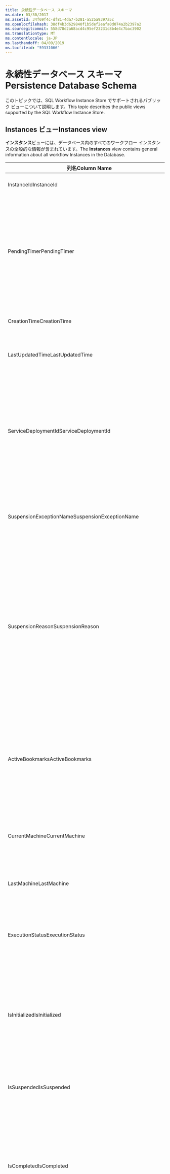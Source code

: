 ```yaml
---
title: 永続性データベース スキーマ
ms.date: 03/30/2017
ms.assetid: 34f69f4c-df81-4da7-b281-a525a9397a5c
ms.openlocfilehash: 38df4b3d629840f1b5def2eafa0d074a2b2397a2
ms.sourcegitcommit: 558d78d2a68acd4c95ef23231c8b4e4c7bac3902
ms.translationtype: MT
ms.contentlocale: ja-JP
ms.lasthandoff: 04/09/2019
ms.locfileid: "59331066"
---
```

# <a name="persistence-database-schema"></a><span data-ttu-id="f451f-102">永続性データベース スキーマ</span><span class="sxs-lookup"><span data-stu-id="f451f-102">Persistence Database Schema</span></span>
<span data-ttu-id="f451f-103">このトピックでは、SQL Workflow Instance Store でサポートされるパブリック ビューについて説明します。</span><span class="sxs-lookup"><span data-stu-id="f451f-103">This topic describes the public views supported by the SQL Workflow Instance Store.</span></span>  
  
## <a name="instances-view"></a><span data-ttu-id="f451f-104">Instances ビュー</span><span class="sxs-lookup"><span data-stu-id="f451f-104">Instances view</span></span>  
 <span data-ttu-id="f451f-105">**インスタンス**ビューには、データベース内のすべてのワークフロー インスタンスの全般的な情報が含まれています。</span><span class="sxs-lookup"><span data-stu-id="f451f-105">The **Instances** view contains general information about all workflow Instances in the Database.</span></span>  
  
|<span data-ttu-id="f451f-106">列名</span><span class="sxs-lookup"><span data-stu-id="f451f-106">Column Name</span></span>|<span data-ttu-id="f451f-107">列の型</span><span class="sxs-lookup"><span data-stu-id="f451f-107">Column Type</span></span>|<span data-ttu-id="f451f-108">説明</span><span class="sxs-lookup"><span data-stu-id="f451f-108">Description</span></span>|  
|-----------------|-----------------|-----------------|  
|<span data-ttu-id="f451f-109">InstanceId</span><span class="sxs-lookup"><span data-stu-id="f451f-109">InstanceId</span></span>|<span data-ttu-id="f451f-110">UniqueIdentifier</span><span class="sxs-lookup"><span data-stu-id="f451f-110">UniqueIdentifier</span></span>|<span data-ttu-id="f451f-111">ワークフロー インスタンスの ID。</span><span class="sxs-lookup"><span data-stu-id="f451f-111">The ID of a workflow instance.</span></span>|  
|<span data-ttu-id="f451f-112">PendingTimer</span><span class="sxs-lookup"><span data-stu-id="f451f-112">PendingTimer</span></span>|<span data-ttu-id="f451f-113">DateTime</span><span class="sxs-lookup"><span data-stu-id="f451f-113">DateTime</span></span>|<span data-ttu-id="f451f-114">ワークフローが Delay アクティビティでブロックされていて、タイマーが時間切れになってから再開されることを示します。</span><span class="sxs-lookup"><span data-stu-id="f451f-114">Indicates that the workflow is blocked on a Delay activity and will be resumed after the timer expires.</span></span> <span data-ttu-id="f451f-115">タイマーが時間切れになるまで待機するようにワークフローがブロックされていない場合は null になります。</span><span class="sxs-lookup"><span data-stu-id="f451f-115">This value can be null if the workflow is not blocked waiting on a timer to expire.</span></span>|  
|<span data-ttu-id="f451f-116">CreationTime</span><span class="sxs-lookup"><span data-stu-id="f451f-116">CreationTime</span></span>|<span data-ttu-id="f451f-117">DateTime</span><span class="sxs-lookup"><span data-stu-id="f451f-117">DateTime</span></span>|<span data-ttu-id="f451f-118">ワークフローが作成された日時を示します。</span><span class="sxs-lookup"><span data-stu-id="f451f-118">Indicates when the workflow was created.</span></span>|  
|<span data-ttu-id="f451f-119">LastUpdatedTime</span><span class="sxs-lookup"><span data-stu-id="f451f-119">LastUpdatedTime</span></span>|<span data-ttu-id="f451f-120">DateTime</span><span class="sxs-lookup"><span data-stu-id="f451f-120">DateTime</span></span>|<span data-ttu-id="f451f-121">ワークフローがデータベースに最後に永続化された日時を示します。</span><span class="sxs-lookup"><span data-stu-id="f451f-121">Indicates the last time that the workflow was persisted to the database.</span></span>|  
|<span data-ttu-id="f451f-122">ServiceDeploymentId</span><span class="sxs-lookup"><span data-stu-id="f451f-122">ServiceDeploymentId</span></span>|<span data-ttu-id="f451f-123">BigInt</span><span class="sxs-lookup"><span data-stu-id="f451f-123">BigInt</span></span>|<span data-ttu-id="f451f-124">[ServiceDeployments] ビューに対する外部キーとして機能します。</span><span class="sxs-lookup"><span data-stu-id="f451f-124">Acts as a foreign key to the [ServiceDeployments] view.</span></span> <span data-ttu-id="f451f-125">現在のワークフロー インスタンスが Web ホスト型サービスのインスタンスの場合、この列に値が設定されます。それ以外の場合は NULL に設定されます。</span><span class="sxs-lookup"><span data-stu-id="f451f-125">If the current workflow instance is an instance of a web-hosted service, then this column has a value, otherwise it is set to NULL.</span></span>|  
|<span data-ttu-id="f451f-126">SuspensionExceptionName</span><span class="sxs-lookup"><span data-stu-id="f451f-126">SuspensionExceptionName</span></span>|<span data-ttu-id="f451f-127">Nvarchar(450)</span><span class="sxs-lookup"><span data-stu-id="f451f-127">Nvarchar(450)</span></span>|<span data-ttu-id="f451f-128">ワークフローの中断の原因となった例外の種類 (InvalidOperationException など) を示します。</span><span class="sxs-lookup"><span data-stu-id="f451f-128">Indicates the type of exception (e.g. InvalidOperationException) that caused the workflow to suspend.</span></span>|  
|<span data-ttu-id="f451f-129">SuspensionReason</span><span class="sxs-lookup"><span data-stu-id="f451f-129">SuspensionReason</span></span>|<span data-ttu-id="f451f-130">Nvarchar(max)</span><span class="sxs-lookup"><span data-stu-id="f451f-130">Nvarchar(max)</span></span>|<span data-ttu-id="f451f-131">ワークフロー インスタンスが中断された理由を示します。</span><span class="sxs-lookup"><span data-stu-id="f451f-131">Indicates why the Workflow Instance was suspended.</span></span> <span data-ttu-id="f451f-132">例外が原因でインスタンスが中断された場合は、例外に関連付けられているメッセージが格納されます。</span><span class="sxs-lookup"><span data-stu-id="f451f-132">If an exception caused the instance to suspend, then this column contains the message associated with the exception.</span></span><br /><br /> <span data-ttu-id="f451f-133">手動でインスタンスが中断された場合は、ユーザーが指定したインスタンスの中断理由が格納されます。</span><span class="sxs-lookup"><span data-stu-id="f451f-133">If the instance was manually suspended, then this column contains the user-specified reason for suspending the instance.</span></span>|  
|<span data-ttu-id="f451f-134">ActiveBookmarks</span><span class="sxs-lookup"><span data-stu-id="f451f-134">ActiveBookmarks</span></span>|<span data-ttu-id="f451f-135">Nvarchar(max)</span><span class="sxs-lookup"><span data-stu-id="f451f-135">Nvarchar(max)</span></span>|<span data-ttu-id="f451f-136">ワークフロー インスタンスがアイドル状態の場合、このプロパティはインスタンスがブロックされているブックマークを示します。</span><span class="sxs-lookup"><span data-stu-id="f451f-136">If the workflow Instance is Idle, this property indicates what bookmarks the instance is blocked on.</span></span> <span data-ttu-id="f451f-137">インスタンスがアイドル状態でない場合は、この列は NULL になります。</span><span class="sxs-lookup"><span data-stu-id="f451f-137">If the Instance is not idle, then this column is NULL.</span></span>|  
|<span data-ttu-id="f451f-138">CurrentMachine</span><span class="sxs-lookup"><span data-stu-id="f451f-138">CurrentMachine</span></span>|<span data-ttu-id="f451f-139">Nvarchar(128)</span><span class="sxs-lookup"><span data-stu-id="f451f-139">Nvarchar(128)</span></span>|<span data-ttu-id="f451f-140">ワークフロー インスタンスを現在メモリに読み込んでいるコンピューターの名前を示します。</span><span class="sxs-lookup"><span data-stu-id="f451f-140">Indicates the name of the computer currently has the workflow Instance loaded in memory.</span></span>|  
|<span data-ttu-id="f451f-141">LastMachine</span><span class="sxs-lookup"><span data-stu-id="f451f-141">LastMachine</span></span>|<span data-ttu-id="f451f-142">Nvarchar(450)</span><span class="sxs-lookup"><span data-stu-id="f451f-142">Nvarchar(450)</span></span>|<span data-ttu-id="f451f-143">ワークフロー インスタンスを最後に読み込んだコンピューターを示します。</span><span class="sxs-lookup"><span data-stu-id="f451f-143">Indicates the last computer that loaded the workflow instance.</span></span>|  
|<span data-ttu-id="f451f-144">ExecutionStatus</span><span class="sxs-lookup"><span data-stu-id="f451f-144">ExecutionStatus</span></span>|<span data-ttu-id="f451f-145">Nvarchar(450)</span><span class="sxs-lookup"><span data-stu-id="f451f-145">Nvarchar(450)</span></span>|<span data-ttu-id="f451f-146">ワークフローの現在の実行状態を示します。</span><span class="sxs-lookup"><span data-stu-id="f451f-146">Indicates the current execution state of the Workflow.</span></span> <span data-ttu-id="f451f-147">可能な状態には、 **Executing**、 **Idle**、 **Closed**します。</span><span class="sxs-lookup"><span data-stu-id="f451f-147">Possible states include **Executing**, **Idle**, **Closed**.</span></span>|  
|<span data-ttu-id="f451f-148">IsInitialized</span><span class="sxs-lookup"><span data-stu-id="f451f-148">IsInitialized</span></span>|<span data-ttu-id="f451f-149">ビット</span><span class="sxs-lookup"><span data-stu-id="f451f-149">Bit</span></span>|<span data-ttu-id="f451f-150">ワークフロー インスタンスが初期化されているかどうかを示します。</span><span class="sxs-lookup"><span data-stu-id="f451f-150">Indicates whether the workflow instance has been initialized.</span></span> <span data-ttu-id="f451f-151">初期化されたワークフロー インスタンスとは、少なくとも 1 回は永続化されているワークフロー インスタンスのことです。</span><span class="sxs-lookup"><span data-stu-id="f451f-151">An initialized workflow instance is a workflow instance that has been persisted at least once.</span></span>|  
|<span data-ttu-id="f451f-152">IsSuspended</span><span class="sxs-lookup"><span data-stu-id="f451f-152">IsSuspended</span></span>|<span data-ttu-id="f451f-153">ビット</span><span class="sxs-lookup"><span data-stu-id="f451f-153">Bit</span></span>|<span data-ttu-id="f451f-154">ワークフロー インスタンスが中断されているかどうかを示します。</span><span class="sxs-lookup"><span data-stu-id="f451f-154">Indicates whether the workflow instance has been suspended.</span></span>|  
|<span data-ttu-id="f451f-155">IsCompleted</span><span class="sxs-lookup"><span data-stu-id="f451f-155">IsCompleted</span></span>|<span data-ttu-id="f451f-156">ビット</span><span class="sxs-lookup"><span data-stu-id="f451f-156">Bit</span></span>|<span data-ttu-id="f451f-157">ワークフロー インスタンスの実行が完了しているかどうかを示します。</span><span class="sxs-lookup"><span data-stu-id="f451f-157">Indicates whether the Workflow Instance has finished executing.</span></span> <span data-ttu-id="f451f-158">**注:** Iif、 **InstanceCompletionAction**プロパティに設定されて**DeleteAll**インスタンスが完了すると、ビューから削除されます。</span><span class="sxs-lookup"><span data-stu-id="f451f-158">**Note:**  Iif the **InstanceCompletionAction** property is set to **DeleteAll**, the instances are removed from the view upon completion.</span></span>|  
|<span data-ttu-id="f451f-159">EncodingOption</span><span class="sxs-lookup"><span data-stu-id="f451f-159">EncodingOption</span></span>|<span data-ttu-id="f451f-160">TinyInt</span><span class="sxs-lookup"><span data-stu-id="f451f-160">TinyInt</span></span>|<span data-ttu-id="f451f-161">データ プロパティのシリアル化に使用されるエンコーディングを示します。</span><span class="sxs-lookup"><span data-stu-id="f451f-161">Describes the encoding used to serialize the data properties.</span></span><br /><br /> <span data-ttu-id="f451f-162">-0 – エンコーディングなし</span><span class="sxs-lookup"><span data-stu-id="f451f-162">-   0 – No encoding</span></span><br /><span data-ttu-id="f451f-163">-1 – GzipStream</span><span class="sxs-lookup"><span data-stu-id="f451f-163">-   1 – GzipStream</span></span>|  
|<span data-ttu-id="f451f-164">ReadWritePrimitiveDataProperties</span><span class="sxs-lookup"><span data-stu-id="f451f-164">ReadWritePrimitiveDataProperties</span></span>|<span data-ttu-id="f451f-165">Varbinary(max)</span><span class="sxs-lookup"><span data-stu-id="f451f-165">Varbinary(max)</span></span>|<span data-ttu-id="f451f-166">インスタンスが読み込まれるときにワークフロー ランタイムに戻される、シリアル化されたインスタンスのデータ プロパティが格納されます。</span><span class="sxs-lookup"><span data-stu-id="f451f-166">Contains serialized instance data properties that will be provided back to the workflow Runtime when the instance is loaded.</span></span><br /><br /> <span data-ttu-id="f451f-167">プリミティブ型の各プロパティはネイティブな CLR 型です。つまり、BLOB を逆シリアル化するときに特別なアセンブリは必要ありません。</span><span class="sxs-lookup"><span data-stu-id="f451f-167">Each primitive property is a native CLR type, which means that no special assemblies are needed to deserialize the blob.</span></span>|  
|<span data-ttu-id="f451f-168">WriteOnlyPrimitiveDataProperties</span><span class="sxs-lookup"><span data-stu-id="f451f-168">WriteOnlyPrimitiveDataProperties</span></span>|<span data-ttu-id="f451f-169">Varbinary(max)</span><span class="sxs-lookup"><span data-stu-id="f451f-169">Varbinary(max)</span></span>|<span data-ttu-id="f451f-170">インスタンスが読み込まれるときにワークフロー ランタイムに戻されない、シリアル化されたインスタンスのデータ プロパティが格納されます。</span><span class="sxs-lookup"><span data-stu-id="f451f-170">Contains serialized instance data properties that are not provided back to the workflow runtime when the instance is loaded.</span></span><br /><br /> <span data-ttu-id="f451f-171">プリミティブ型の各プロパティはネイティブな CLR 型です。つまり、BLOB を逆シリアル化するときに特別なアセンブリは必要ありません。</span><span class="sxs-lookup"><span data-stu-id="f451f-171">Each primitive property is a native CLR type, which means that no special assemblies are needed to deserialize the blob.</span></span>|  
|<span data-ttu-id="f451f-172">ReadWriteComplexDataProperties</span><span class="sxs-lookup"><span data-stu-id="f451f-172">ReadWriteComplexDataProperties</span></span>|<span data-ttu-id="f451f-173">Varbinary(max)</span><span class="sxs-lookup"><span data-stu-id="f451f-173">Varbinary(max)</span></span>|<span data-ttu-id="f451f-174">インスタンスが読み込まれるときにワークフロー ランタイムに戻される、シリアル化されたインスタンスのデータ プロパティが格納されます。</span><span class="sxs-lookup"><span data-stu-id="f451f-174">Contains serialized instance data properties that will be provided back to the workflow runtime when the instance is loaded.</span></span><br /><br /> <span data-ttu-id="f451f-175">デシリアライザーで、この BLOB に格納されているすべてのオブジェクト型を認識している必要があります。</span><span class="sxs-lookup"><span data-stu-id="f451f-175">A deserializer would require knowledge of all object types stored in this blob.</span></span>|  
|<span data-ttu-id="f451f-176">WriteOnlyComplexDataProperties</span><span class="sxs-lookup"><span data-stu-id="f451f-176">WriteOnlyComplexDataProperties</span></span>|<span data-ttu-id="f451f-177">Varbinary(max)</span><span class="sxs-lookup"><span data-stu-id="f451f-177">Varbinary(max)</span></span>|<span data-ttu-id="f451f-178">インスタンスが読み込まれるときにワークフロー ランタイムに戻されない、シリアル化されたインスタンスのデータ プロパティが格納されます。</span><span class="sxs-lookup"><span data-stu-id="f451f-178">Contains serialized instance data properties that are not provided back to the workflow runtime when the instance is loaded.</span></span><br /><br /> <span data-ttu-id="f451f-179">デシリアライザーで、この BLOB に格納されているすべてのオブジェクト型を認識している必要があります。</span><span class="sxs-lookup"><span data-stu-id="f451f-179">A deserializer would require knowledge of all object types stored in this blob.</span></span>|  
|<span data-ttu-id="f451f-180">IdentityName</span><span class="sxs-lookup"><span data-stu-id="f451f-180">IdentityName</span></span>|<span data-ttu-id="f451f-181">Nvarchar(max)</span><span class="sxs-lookup"><span data-stu-id="f451f-181">Nvarchar(max)</span></span>|<span data-ttu-id="f451f-182">ワークフロー定義の名前。</span><span class="sxs-lookup"><span data-stu-id="f451f-182">The name of the workflow definition.</span></span>|  
|<span data-ttu-id="f451f-183">IdentityPackage</span><span class="sxs-lookup"><span data-stu-id="f451f-183">IdentityPackage</span></span>|<span data-ttu-id="f451f-184">Nvarchar(max)</span><span class="sxs-lookup"><span data-stu-id="f451f-184">Nvarchar(max)</span></span>|<span data-ttu-id="f451f-185">ワークフローが作成されたときに指定されたパッケージの情報 (アセンブリ名など)。</span><span class="sxs-lookup"><span data-stu-id="f451f-185">The package information given when the workflow was created (such as the assembly name).</span></span>|  
|<span data-ttu-id="f451f-186">ビルド</span><span class="sxs-lookup"><span data-stu-id="f451f-186">Build</span></span>|<span data-ttu-id="f451f-187">BigInt</span><span class="sxs-lookup"><span data-stu-id="f451f-187">BigInt</span></span>|<span data-ttu-id="f451f-188">ワークフロー バージョンのビルド番号。</span><span class="sxs-lookup"><span data-stu-id="f451f-188">The build number of the workflow version.</span></span>|  
|<span data-ttu-id="f451f-189">Major</span><span class="sxs-lookup"><span data-stu-id="f451f-189">Major</span></span>|<span data-ttu-id="f451f-190">BigInt</span><span class="sxs-lookup"><span data-stu-id="f451f-190">BigInt</span></span>|<span data-ttu-id="f451f-191">ワークフロー バージョンのメジャー番号。</span><span class="sxs-lookup"><span data-stu-id="f451f-191">The major number of the workflow version.</span></span>|  
|<span data-ttu-id="f451f-192">マイナー</span><span class="sxs-lookup"><span data-stu-id="f451f-192">Minor</span></span>|<span data-ttu-id="f451f-193">BigInt</span><span class="sxs-lookup"><span data-stu-id="f451f-193">BigInt</span></span>|<span data-ttu-id="f451f-194">ワークフロー バージョンのマイナー番号。</span><span class="sxs-lookup"><span data-stu-id="f451f-194">The minor number of the workflow version.</span></span>|  
|<span data-ttu-id="f451f-195">リビジョン</span><span class="sxs-lookup"><span data-stu-id="f451f-195">Revision</span></span>|<span data-ttu-id="f451f-196">BigInt</span><span class="sxs-lookup"><span data-stu-id="f451f-196">BigInt</span></span>|<span data-ttu-id="f451f-197">ワークフロー バージョンのリビジョン番号。</span><span class="sxs-lookup"><span data-stu-id="f451f-197">The revision number of the workflow version.</span></span>|  
  
> [!CAUTION]
>  <span data-ttu-id="f451f-198">**インスタンス**ビューに Delete トリガーも含まれています。</span><span class="sxs-lookup"><span data-stu-id="f451f-198">The **Instances** view also contains a Delete trigger.</span></span> <span data-ttu-id="f451f-199">適切な権限を持つユーザーは、このビューに対して delete ステートメントを実行して、データベースからワークフロー インスタンスを強制的に削除することができます。</span><span class="sxs-lookup"><span data-stu-id="f451f-199">Users with the appropriate permissions can execute delete statements against this view that will forcefully remove workflow Instances from the Database.</span></span> <span data-ttu-id="f451f-200">ただし、ワークフロー ランタイムからインスタンスを削除すると意図しない結果を引き起こすことがあるため、ビューから直接削除する方法は最後の手段としてのみ使用することをお勧めします。</span><span class="sxs-lookup"><span data-stu-id="f451f-200">We recommend deleting directly from the view only as a last resort because deleting an instance from underneath the workflow runtime could result in unintended consequences.</span></span> <span data-ttu-id="f451f-201">代わりに、ワークフロー インスタンス管理エンドポイントを使用して、ワークフロー ランタイムでインスタンスを終了するようにしてください。</span><span class="sxs-lookup"><span data-stu-id="f451f-201">Instead, use the Workflow Instance Management Endpoint to have the workflow runtime terminate the instance.</span></span> <span data-ttu-id="f451f-202">ビューから多数のインスタンスを削除する場合は、それらのインスタンスで稼動しているアクティブなランタイムがないことを確認してください。</span><span class="sxs-lookup"><span data-stu-id="f451f-202">If you want to delete a large number of Instances from the view, make sure there are no active runtimes that could be operating on these instances.</span></span>  
  
## <a name="servicedeployments-view"></a><span data-ttu-id="f451f-203">ServiceDeployments ビュー</span><span class="sxs-lookup"><span data-stu-id="f451f-203">ServiceDeployments view</span></span>  
 <span data-ttu-id="f451f-204">**ServiceDeployments**ビューには、すべての web 配置の情報が含まれています (IIS が/) ホストされるワークフロー サービス。</span><span class="sxs-lookup"><span data-stu-id="f451f-204">The **ServiceDeployments** view contains deployment information for all Web (IIS/WAS) hosted workflow services.</span></span> <span data-ttu-id="f451f-205">Web ホストする各ワークフロー インスタンスには、 **ServiceDeploymentId**このビュー内の行を参照します。</span><span class="sxs-lookup"><span data-stu-id="f451f-205">Each workflow instance that is Web-hosted will contain a **ServiceDeploymentId** that refers to a row in this view.</span></span>  
  
|<span data-ttu-id="f451f-206">列名</span><span class="sxs-lookup"><span data-stu-id="f451f-206">Column Name</span></span>|<span data-ttu-id="f451f-207">列の型</span><span class="sxs-lookup"><span data-stu-id="f451f-207">Column Type</span></span>|<span data-ttu-id="f451f-208">説明</span><span class="sxs-lookup"><span data-stu-id="f451f-208">Description</span></span>|  
|-----------------|-----------------|-----------------|  
|<span data-ttu-id="f451f-209">ServiceDeploymentId</span><span class="sxs-lookup"><span data-stu-id="f451f-209">ServiceDeploymentId</span></span>|<span data-ttu-id="f451f-210">BigInt</span><span class="sxs-lookup"><span data-stu-id="f451f-210">BigInt</span></span>|<span data-ttu-id="f451f-211">このビューの主キー。</span><span class="sxs-lookup"><span data-stu-id="f451f-211">The primary key for this view.</span></span>|  
|<span data-ttu-id="f451f-212">SiteName</span><span class="sxs-lookup"><span data-stu-id="f451f-212">SiteName</span></span>|<span data-ttu-id="f451f-213">Nvarchar(max)</span><span class="sxs-lookup"><span data-stu-id="f451f-213">Nvarchar(max)</span></span>|<span data-ttu-id="f451f-214">ワークフロー サービスを含む、サイトの名前を表します (例:**既定の Web サイト**)。</span><span class="sxs-lookup"><span data-stu-id="f451f-214">Represents the name of the site that contains the workflow service (e.g. **Default Web Site**).</span></span>|  
|<span data-ttu-id="f451f-215">RelativeServicePath</span><span class="sxs-lookup"><span data-stu-id="f451f-215">RelativeServicePath</span></span>|<span data-ttu-id="f451f-216">Nvarchar(max)</span><span class="sxs-lookup"><span data-stu-id="f451f-216">Nvarchar(max)</span></span>|<span data-ttu-id="f451f-217">ワークフロー サービスの仮想パスを、サイトを基準とした相対パスで表します </span><span class="sxs-lookup"><span data-stu-id="f451f-217">Represents the virtual path relative to the site that points to the workflow service.</span></span> <span data-ttu-id="f451f-218">(例。 **/app1/PurchaseOrderService.svc**)。</span><span class="sxs-lookup"><span data-stu-id="f451f-218">(e.g.  **/app1/PurchaseOrderService.svc**).</span></span>|  
|<span data-ttu-id="f451f-219">RelativeApplicationPath</span><span class="sxs-lookup"><span data-stu-id="f451f-219">RelativeApplicationPath</span></span>|<span data-ttu-id="f451f-220">Nvarchar(max)</span><span class="sxs-lookup"><span data-stu-id="f451f-220">Nvarchar(max)</span></span>|<span data-ttu-id="f451f-221">ワークフロー サービスを含むアプリケーションの仮想パスを、サイトを基準とした相対パスで表します </span><span class="sxs-lookup"><span data-stu-id="f451f-221">Represents the virtual path relative to the site that points to an application that contains the workflow service.</span></span> <span data-ttu-id="f451f-222">(例: **/app1**)。</span><span class="sxs-lookup"><span data-stu-id="f451f-222">(e.g. **/app1**).</span></span>|  
|<span data-ttu-id="f451f-223">ServiceName</span><span class="sxs-lookup"><span data-stu-id="f451f-223">ServiceName</span></span>|<span data-ttu-id="f451f-224">Nvarchar(max)</span><span class="sxs-lookup"><span data-stu-id="f451f-224">Nvarchar(max)</span></span>|<span data-ttu-id="f451f-225">ワークフロー サービスの名前を表します </span><span class="sxs-lookup"><span data-stu-id="f451f-225">Represents the name of the workflow Service.</span></span> <span data-ttu-id="f451f-226">(例: **PurchaseOrderService**)。</span><span class="sxs-lookup"><span data-stu-id="f451f-226">(e.g. **PurchaseOrderService**).</span></span>|  
|<span data-ttu-id="f451f-227">ServiceNamespace</span><span class="sxs-lookup"><span data-stu-id="f451f-227">ServiceNamespace</span></span>|<span data-ttu-id="f451f-228">Nvarchar(max)</span><span class="sxs-lookup"><span data-stu-id="f451f-228">Nvarchar(max)</span></span>|<span data-ttu-id="f451f-229">ワークフロー サービスの名前空間を表します </span><span class="sxs-lookup"><span data-stu-id="f451f-229">Represents the namespace of the workflow Service.</span></span> <span data-ttu-id="f451f-230">(例: **MyCompany**)。</span><span class="sxs-lookup"><span data-stu-id="f451f-230">(e.g. **MyCompany**).</span></span>|  
  
 <span data-ttu-id="f451f-231">ServiceDeployments ビューには、Delete トリガーも含まれています。</span><span class="sxs-lookup"><span data-stu-id="f451f-231">The ServiceDeployments View also contains a Delete trigger.</span></span> <span data-ttu-id="f451f-232">適切な権限を持つユーザーは、このビューに対して delete ステートメントを実行して、データベースから ServiceDeployment のエントリを削除することができます。</span><span class="sxs-lookup"><span data-stu-id="f451f-232">Users with the appropriate permissions can execute delete statements against this view to remove ServiceDeployment entries from the Database.</span></span> <span data-ttu-id="f451f-233">次の点に注意してください。</span><span class="sxs-lookup"><span data-stu-id="f451f-233">Note that:</span></span>  
  
1. <span data-ttu-id="f451f-234">このビューからエントリを削除するときは、実行前にデータベース全体をロックしなければならないため、この操作は高コストです。</span><span class="sxs-lookup"><span data-stu-id="f451f-234">Deleting entries from this view is costly since the entire Database must be locked prior to performing this operation.</span></span> <span data-ttu-id="f451f-235">これは、存在しない ServiceDeployment のエントリをワークフロー インスタンスが参照しないようにするために必要です。</span><span class="sxs-lookup"><span data-stu-id="f451f-235">This is necessary to avoid the scenario where a workflow Instance could refer to a non-existent ServiceDeployment entry.</span></span> <span data-ttu-id="f451f-236">このビューからの削除は、ダウンタイムか保守時間帯のみに行うようにしてください。</span><span class="sxs-lookup"><span data-stu-id="f451f-236">Delete from this view only during down times / maintenance windows.</span></span>  
  
2. <span data-ttu-id="f451f-237">内のエントリによって参照されている ServiceDeployment 行を削除すると、**インスタンス**ビューは no-op になります。</span><span class="sxs-lookup"><span data-stu-id="f451f-237">Any attempt to delete a ServiceDeployment row which is referenced to by entries in the **Instances** view will result in a no-op.</span></span> <span data-ttu-id="f451f-238">削除できるのは、参照がない ServiceDeployment 行だけです。</span><span class="sxs-lookup"><span data-stu-id="f451f-238">You can only delete ServiceDeployment rows with zero references.</span></span>  
  
## <a name="instancepromotedproperties-view"></a><span data-ttu-id="f451f-239">InstancePromotedProperties ビュー</span><span class="sxs-lookup"><span data-stu-id="f451f-239">InstancePromotedProperties view</span></span>  
 <span data-ttu-id="f451f-240">**InstancePromotedProperties**ビューには、ユーザーが指定されているすべての昇格させたプロパティの情報が含まれています。</span><span class="sxs-lookup"><span data-stu-id="f451f-240">The **InstancePromotedProperties** view contains information for all the promoted properties that are specified by the user.</span></span> <span data-ttu-id="f451f-241">昇格されたプロパティはファーストクラスのプロパティとして機能します。ユーザーは、このプロパティをクエリで使用してインスタンスを取得できます。</span><span class="sxs-lookup"><span data-stu-id="f451f-241">A promoted property functions as a first-class property, which a user can use in queries to retrieve instances.</span></span>  <span data-ttu-id="f451f-242">たとえば、ユーザーを追加で注文のコストを常に格納する PurchaseOrder 昇格、 **Value1**列。</span><span class="sxs-lookup"><span data-stu-id="f451f-242">For example, a user could add a PurchaseOrder promotion which always stores the cost of an order in the **Value1** column.</span></span> <span data-ttu-id="f451f-243">これにより、コストが特定の値を超えるすべての購買発注書を照会することができます。</span><span class="sxs-lookup"><span data-stu-id="f451f-243">This would enable a user to query for all purchase orders whose cost exceeds a certain value.</span></span>  
  
|<span data-ttu-id="f451f-244">列の型</span><span class="sxs-lookup"><span data-stu-id="f451f-244">Column Type</span></span>|<span data-ttu-id="f451f-245">列の型</span><span class="sxs-lookup"><span data-stu-id="f451f-245">Column Type</span></span>|<span data-ttu-id="f451f-246">説明</span><span class="sxs-lookup"><span data-stu-id="f451f-246">Description</span></span>|  
|-|-|-|  
|<span data-ttu-id="f451f-247">InstanceId</span><span class="sxs-lookup"><span data-stu-id="f451f-247">InstanceId</span></span>|<span data-ttu-id="f451f-248">UniqueIdentifier</span><span class="sxs-lookup"><span data-stu-id="f451f-248">UniqueIdentifier</span></span>|<span data-ttu-id="f451f-249">ワークフロー インスタンスの ID。</span><span class="sxs-lookup"><span data-stu-id="f451f-249">The ID of the Workflow Instance</span></span>|  
|<span data-ttu-id="f451f-250">EncodingOption</span><span class="sxs-lookup"><span data-stu-id="f451f-250">EncodingOption</span></span>|<span data-ttu-id="f451f-251">TinyInt</span><span class="sxs-lookup"><span data-stu-id="f451f-251">TinyInt</span></span>|<span data-ttu-id="f451f-252">昇格されたバイナリ プロパティのシリアル化に使用されるエンコーディングを示します。</span><span class="sxs-lookup"><span data-stu-id="f451f-252">Describes the encoding used to serialize the promoted binary properties.</span></span><br /><br /> <span data-ttu-id="f451f-253">-0 – エンコーディングなし</span><span class="sxs-lookup"><span data-stu-id="f451f-253">-   0 – No encoding</span></span><br /><span data-ttu-id="f451f-254">-1 – GZipStream</span><span class="sxs-lookup"><span data-stu-id="f451f-254">-   1 – GZipStream</span></span>|  
|<span data-ttu-id="f451f-255">PromotionName</span><span class="sxs-lookup"><span data-stu-id="f451f-255">PromotionName</span></span>|<span data-ttu-id="f451f-256">Nvarchar(400)</span><span class="sxs-lookup"><span data-stu-id="f451f-256">Nvarchar(400)</span></span>|<span data-ttu-id="f451f-257">このインスタンスに関連付けられた昇格の名前。</span><span class="sxs-lookup"><span data-stu-id="f451f-257">The name of the Promotion associated with this instance.</span></span> <span data-ttu-id="f451f-258">PromotionName は、この行の汎用的な列にコンテキストを追加するために必要です。</span><span class="sxs-lookup"><span data-stu-id="f451f-258">The PromotionName is needed to add context to the generic columns in this row.</span></span><br /><br /> <span data-ttu-id="f451f-259">たとえば、PromotionName が PurchaseOrder の場合、Value1 に注文のコスト、Value2 に注文を行った顧客の名前、Value 3 に顧客の住所のように格納されることを示します。</span><span class="sxs-lookup"><span data-stu-id="f451f-259">For example, a PromotionName of PurchaseOrder could indicate that Value1 contains the cost of the order, Value2 contains the name of the customer who placed the order, Value 3 contains the address of the customer, and so on.</span></span>|  
|<span data-ttu-id="f451f-260">Value[1-32]</span><span class="sxs-lookup"><span data-stu-id="f451f-260">Value[1-32]</span></span>|<span data-ttu-id="f451f-261">SqlVariant</span><span class="sxs-lookup"><span data-stu-id="f451f-261">SqlVariant</span></span>|<span data-ttu-id="f451f-262">Value[1-32] には、SqlVariant 列に格納できる値が格納されます。</span><span class="sxs-lookup"><span data-stu-id="f451f-262">Value[1-32] contains values that can be stored in a SqlVariant column.</span></span> <span data-ttu-id="f451f-263">1 つの昇格に 32 を超える SqlVariant を格納することはできません。</span><span class="sxs-lookup"><span data-stu-id="f451f-263">A single promotion cannot contain more than 32 SqlVariants.</span></span>|  
|<span data-ttu-id="f451f-264">Value[33-64]</span><span class="sxs-lookup"><span data-stu-id="f451f-264">Value[33-64]</span></span>|<span data-ttu-id="f451f-265">Varbinary(max)</span><span class="sxs-lookup"><span data-stu-id="f451f-265">Varbinary(max)</span></span>|<span data-ttu-id="f451f-266">Value[33-64] には、シリアル化された値が格納されます。たとえば、Value33 に購入品目の JPEG を格納することができます。</span><span class="sxs-lookup"><span data-stu-id="f451f-266">Value[33-64] contains serialized values.For instance, Value33 could contain a JPEG of an item being purchased.</span></span> <span data-ttu-id="f451f-267">1 つの昇格に 32 を超えるバイナリ プロパティを格納することはできません。</span><span class="sxs-lookup"><span data-stu-id="f451f-267">A single promotion cannot contain more than 32 binary properties</span></span>|  
  
 <span data-ttu-id="f451f-268">InstancePromotedProperties ビューはスキーマ バインドであるため、このビューに対するクエリを最適化するために、1 つまたは複数の列にインデックスを追加することができます。</span><span class="sxs-lookup"><span data-stu-id="f451f-268">The InstancePromotedProperties view is schema bound, which means that users can add indices on one or more columns in order to optimize queries against this view.</span></span>  
  
> [!NOTE]
>  <span data-ttu-id="f451f-269">インデックス付きビューを使用する場合、必要なストレージが多くなり、処理のオーバーヘッドが増加します。</span><span class="sxs-lookup"><span data-stu-id="f451f-269">An indexed view requires more storage and adds additional processing overhead.</span></span> <span data-ttu-id="f451f-270">参照してください[SQL Server 2008 のインデックス付きビューによるパフォーマンスの向上](https://go.microsoft.com/fwlink/?LinkId=179529)詳細についてはします。</span><span class="sxs-lookup"><span data-stu-id="f451f-270">Please refer to [Improving Performance with SQL Server 2008 Indexed Views](https://go.microsoft.com/fwlink/?LinkId=179529) for more information.</span></span>
